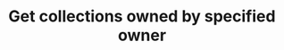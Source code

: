 ---
title: Get collections owned by specified owner
excerpt: Get collections owned by specified owner
api:
  file: data-world.json
  operationId: getCatalogs
hidden: false
---